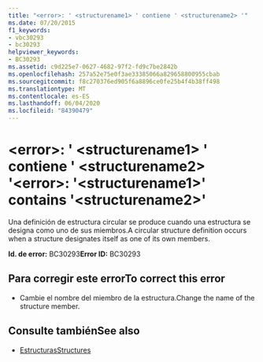 ```yaml
---
title: "<error>: ' <structurename1> ' contiene ' <structurename2> '"
ms.date: 07/20/2015
f1_keywords:
- vbc30293
- bc30293
helpviewer_keywords:
- BC30293
ms.assetid: c9d225e7-0627-4682-97f2-fd9c7be2842b
ms.openlocfilehash: 257a52e75e0f3ae33385066a829658800955cbab
ms.sourcegitcommit: f8c270376ed905f6a8896ce0fe25b4f4b38ff498
ms.translationtype: MT
ms.contentlocale: es-ES
ms.lasthandoff: 06/04/2020
ms.locfileid: "84390479"
---
```

# <a name="error-structurename1-contains-structurename2"></a><span data-ttu-id="9f137-102">\<error>: ' \<structurename1> ' contiene ' \<structurename2> '</span><span class="sxs-lookup"><span data-stu-id="9f137-102">\<error>: '\<structurename1>' contains '\<structurename2>'</span></span>
<span data-ttu-id="9f137-103">Una definición de estructura circular se produce cuando una estructura se designa como uno de sus miembros.</span><span class="sxs-lookup"><span data-stu-id="9f137-103">A circular structure definition occurs when a structure designates itself as one of its own members.</span></span>  
  
 <span data-ttu-id="9f137-104">**Id. de error:** BC30293</span><span class="sxs-lookup"><span data-stu-id="9f137-104">**Error ID:** BC30293</span></span>  
  
## <a name="to-correct-this-error"></a><span data-ttu-id="9f137-105">Para corregir este error</span><span class="sxs-lookup"><span data-stu-id="9f137-105">To correct this error</span></span>  
  
- <span data-ttu-id="9f137-106">Cambie el nombre del miembro de la estructura.</span><span class="sxs-lookup"><span data-stu-id="9f137-106">Change the name of the structure member.</span></span>  
  
## <a name="see-also"></a><span data-ttu-id="9f137-107">Consulte también</span><span class="sxs-lookup"><span data-stu-id="9f137-107">See also</span></span>

- [<span data-ttu-id="9f137-108">Estructuras</span><span class="sxs-lookup"><span data-stu-id="9f137-108">Structures</span></span>](../programming-guide/language-features/data-types/structures.md)
